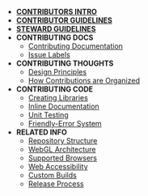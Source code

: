 <!-- docs/_sidebar.md -->

- [__CONTRIBUTORS INTRO__](README.md)
- [__CONTRIBUTOR GUIDELINES__](contributor_guidelines.md)
- [__STEWARD GUIDELINES__](steward_guidelines.md)
- __CONTRIBUTING DOCS__
  - [Contributing Documentation](contributing_documentation.md)
  - [Issue Labels](issue_labels.md)
- __CONTRIBUTING THOUGHTS__
  - [Design Principles](design_principles.md)
  - [How Contributions are Organized](organization.md)
- __CONTRIBUTING CODE__
  - [Creating Libraries](creating_libraries.md)
  - [Inline Documentation](inline_documentation.md)
  - [Unit Testing](unit_testing.md)
  - [Friendly-Error System](friendly_error_system.md)
- __RELATED INFO__
  - [Repository Structure](repo_structure.md)
  - [WebGL Architecture](webgl_mode_architecture.md)
  - [Supported Browsers](supported_browsers.md)
  - [Web Accessibility](web_accessibility.md)
  - [Custom Builds](custom_p5_build.md)
  - [Release Process](release_process.md)
